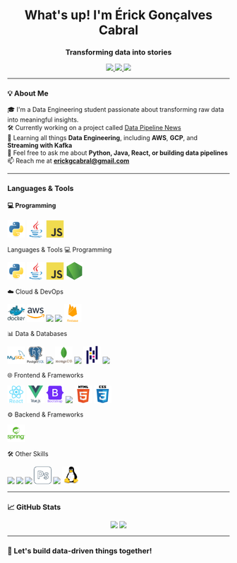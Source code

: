 <h1 align="center">What's up! I'm Érick Gonçalves Cabral </h1>
<h3 align="center">Transforming data into stories </h3>

<p align="center">
  <a href="https://www.linkedin.com/in/erick-cabralgca/" target="_blank">
    <img src="https://img.shields.io/badge/LinkedIn-blue?style=for-the-badge&logo=linkedin" />
  </a>
  <a href="https://instagram.com/erickcaabral" target="_blank">
    <img src="https://img.shields.io/badge/Instagram-%23E4405F.svg?style=for-the-badge&logo=instagram&logoColor=white" />
  </a>
  <a href="mailto:erickgcabral@gmail.com">
    <img src="https://img.shields.io/badge/Gmail-D14836?style=for-the-badge&logo=gmail&logoColor=white" />
  </a>
</p>

---

### 💡 About Me

🎓 I'm a Data Engineering student passionate about transforming raw data into meaningful insights.  
🛠️ Currently working on a project called [Data Pipeline News](https://github.com/ErickGCA/data-pipeline-news.git)  
🌱 Learning all things **Data Engineering**, including **AWS**, **GCP**, and **Streaming with Kafka**  
💬 Feel free to ask me about **Python, Java, React, or building data pipelines**  
📫 Reach me at **erickgcabral@gmail.com**

---

### Languages & Tools

#### 💻 Programming
<p>
  <img src="https://raw.githubusercontent.com/devicons/devicon/master/icons/python/python-original.svg" width="40" />
  <img src="https://raw.githubusercontent.com/devicons/devicon/master/icons/java/java-original.svg" width="40" />
  <img src="https://raw.githubusercontent.com/devicons/devicon/master/icons/javascript/javascript-original.svg" width="40" />
</p>

Languages & Tools
💻 Programming
<p> <img src="https://raw.githubusercontent.com/devicons/devicon/master/icons/python/python-original.svg" width="40" /> <img src="https://raw.githubusercontent.com/devicons/devicon/master/icons/java/java-original.svg" width="40" /> <img src="https://raw.githubusercontent.com/devicons/devicon/master/icons/javascript/javascript-original.svg" width="40" /> <img src="https://raw.githubusercontent.com/devicons/devicon/master/icons/nodejs/nodejs-original.svg" width="40" /> </p>
☁️ Cloud & DevOps
<p> <img src="https://raw.githubusercontent.com/devicons/devicon/master/icons/docker/docker-original-wordmark.svg" width="40" /> <img src="https://raw.githubusercontent.com/devicons/devicon/master/icons/amazonwebservices/amazonwebservices-original-wordmark.svg" width="40" /> <img src="https://www.vectorlogo.zone/logos/google_cloud/google_cloud-icon.svg" width="40" /> <img src="https://www.vectorlogo.zone/logos/getpostman/getpostman-icon.svg" width="40" /> <img src="https://raw.githubusercontent.com/devicons/devicon/master/icons/firebase/firebase-plain-wordmark.svg" width="40" /> </p>
📊 Data & Databases
<p> <img src="https://raw.githubusercontent.com/devicons/devicon/master/icons/mysql/mysql-original-wordmark.svg" width="40" /> <img src="https://raw.githubusercontent.com/devicons/devicon/master/icons/postgresql/postgresql-original-wordmark.svg" width="40" /> <img src="https://www.vectorlogo.zone/logos/apache_kafka/apache_kafka-icon.svg" width="40" /> <img src="https://raw.githubusercontent.com/devicons/devicon/master/icons/mongodb/mongodb-original-wordmark.svg" width="40" /> <img src="https://www.vectorlogo.zone/logos/apache_cassandra/apache_cassandra-icon.svg" width="40" /> <img src="https://raw.githubusercontent.com/devicons/devicon/2ae2a900d2f041da66e950e4d48052658d850630/icons/pandas/pandas-original.svg" width="40" /> <img src="https://www.vectorlogo.zone/logos/pytorch/pytorch-icon.svg" width="40" /> </p>
🌐 Frontend & Frameworks
<p> <img src="https://raw.githubusercontent.com/devicons/devicon/master/icons/react/react-original-wordmark.svg" width="40" /> <img src="https://raw.githubusercontent.com/devicons/devicon/master/icons/vuejs/vuejs-original-wordmark.svg" width="40" /> <img src="https://raw.githubusercontent.com/devicons/devicon/master/icons/bootstrap/bootstrap-plain-wordmark.svg" width="40" /> <img src="https://www.vectorlogo.zone/logos/tailwindcss/tailwindcss-icon.svg" width="40" /> <img src="https://raw.githubusercontent.com/devicons/devicon/master/icons/html5/html5-original-wordmark.svg" width="40" /> <img src="https://raw.githubusercontent.com/devicons/devicon/master/icons/css3/css3-original-wordmark.svg" width="40" /> </p>
⚙️ Backend & Frameworks
<p> <img src="https://raw.githubusercontent.com/devicons/devicon/master/icons/spring/spring-original-wordmark.svg" width="40" /> </p>
🛠️ Other Skills
<p> <img src="https://upload.wikimedia.org/wikipedia/commons/9/92/LaTeX_logo.svg" width="40" /> <img src="https://upload.wikimedia.org/wikipedia/commons/3/3a/Embedded_systems.svg" width="40" /> <img src="https://www.vectorlogo.zone/logos/adobe_illustrator/adobe_illustrator-icon.svg" width="40" /> <img src="https://raw.githubusercontent.com/devicons/devicon/master/icons/photoshop/photoshop-line.svg" width="40" /> <img src="https://download.blender.org/branding/community/blender_community_badge_white.svg" width="40" /> <img src="https://raw.githubusercontent.com/devicons/devicon/master/icons/linux/linux-original.svg" width="40" /> </p>

---

### 📈 GitHub Stats

<p align="center">
  <img src="https://github-readme-stats.vercel.app/api?username=ErickGCA&show_icons=true&theme=radical" width="48%" />
  <img src="https://github-readme-stats.vercel.app/api/top-langs/?username=ErickGCA&layout=compact&theme=radical" width="48%" />
</p>

---

### 🚀 Let's build data-driven things together!
